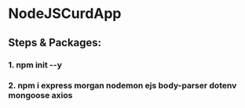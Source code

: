 # NodeJSCurdApp
## Steps & Packages:
### 1. npm init --y
### 2. npm i express morgan nodemon ejs body-parser dotenv mongoose axios